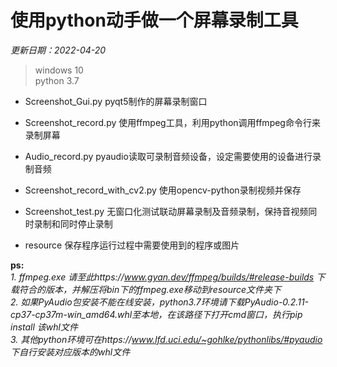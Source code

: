 # 使用python动手做一个屏幕录制工具  

*更新日期：2022-04-20*  
> windows 10  
> python 3.7

- Screenshot_Gui.py
pyqt5制作的屏幕录制窗口

- Screenshot_record.py
使用ffmpeg工具，利用python调用ffmpeg命令行来录制屏幕

- Audio_record.py
pyaudio读取可录制音频设备，设定需要使用的设备进行录制音频

- Screenshot_record_with_cv2.py
使用opencv-python录制视频并保存

- Screenshot_test.py
无窗口化测试联动屏幕录制及音频录制，保持音视频同时录制和同时停止录制

- resource
保存程序运行过程中需要使用到的程序或图片

**ps:**  
*1. ffmpeg.exe 请至此https://www.gyan.dev/ffmpeg/builds/#release-builds 下载符合的版本，并解压将bin下的ffmpeg.exe移动到resource文件夹下*  
*2. 如果PyAudio包安装不能在线安装，python3.7环境请下载PyAudio-0.2.11-cp37-cp37m-win_amd64.whl至本地，在该路径下打开cmd窗口，执行pip install 该whl文件*  
*3. 其他python环境可在https://www.lfd.uci.edu/~gohlke/pythonlibs/#pyaudio 下自行安装对应版本的whl文件*  

